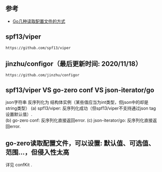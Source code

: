 ## 参考

- [Go几种读取配置文件的方式](https://mp.weixin.qq.com/s/LCbA4r8euBzHIUJjGBBxFg)

## spf13/viper

    https://github.com/spf13/viper

## jinzhu/configor（最后更新时间: 2020/11/18）

    https://github.com/jinzhu/configor

## spf13/viper VS go-zero conf VS json-iterator/go

json字符串 反序列化为 结构体实例（某些值应当为int类型，但json中的却是string类型）
(a) spf13/viper:        反序列化成功（但spf13/viper不支持通过json tag设置默认值）.    
(b) go-zero conf:       反序列化直接返回error.
(c) json-iterator/go:   反序列化直接返回error.

## go-zero读取配置文件，可以设置: 默认值、可选值、范围...，但侵入性太高

详见 confKit .

